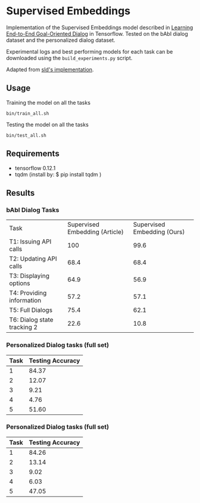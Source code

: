 # Supervised Embeddings
Implementation of the Supervised Embeddings model described in
[Learning End-to-End Goal-Oriented Dialog](https://arxiv.org/abs/1605.07683) in Tensorflow. Tested on the bAbI dialog dataset and the personalized dialog dataset. 

Experimental logs and best performing models for each task can be downloaded using the `build_experiments.py` script.

Adapted from [sld's implementation](https://github.com/sld/supervised-embedding-model).

## Usage

Training the model on all the tasks
```
bin/train_all.sh
```

Testing the model on all the tasks
```
bin/test_all.sh
```

## Requirements

* tensorflow 0.12.1
* tqdm (install by: $ pip install tqdm )

## Results

### bAbI Dialog Tasks

<table>
  <tr>
    <td>
      Task
    </td>
    <td>
      Supervised Embedding (Article)
    </td>
    <td>
      Supervised Embedding (Ours)
    </td>
  </tr>
  <tr>
    <td>
      T1: Issuing API calls
    </td>
    <td>
      100
    </td>
    <td>
      99.6
    </td>
  </tr>
  <tr>
    <td>
      T2: Updating API calls
    </td>
    <td>
      68.4
    </td>
    <td>
      68.4
    </td>
  </tr>
  <tr>
    <td>
      T3: Displaying options
    </td>
    <td>
      64.9
    </td>
    <td>
      56.9
    </td>
  </tr>
  <tr>
    <td>
      T4: Providing information
    </td>
    <td>
      57.2
    </td>
    <td>
      57.1
    </td>
  </tr>
  <tr>
    <td>
      T5: Full Dialogs
    </td>
    <td>
      75.4
    </td>
    <td>
      62.1
    </td>
  </tr>
  <tr>
    <td>
      T6: Dialog state tracking 2
    </td>
    <td>
      22.6
    </td>
    <td>
      10.8
    </td>
  </tr>
</table>

### Personalized Dialog tasks (full set)

Task  |  Testing Accuracy  
------|---------------------
  1   |       84.37
  2   |       12.07
  3   |       9.21
  4   |       4.76
  5   |       51.60

### Personalized Dialog tasks (full set)

Task  |  Testing Accuracy  
------|---------------------
  1   |       84.26
  2   |       13.14
  3   |       9.02
  4   |       6.03
  5   |       47.05
